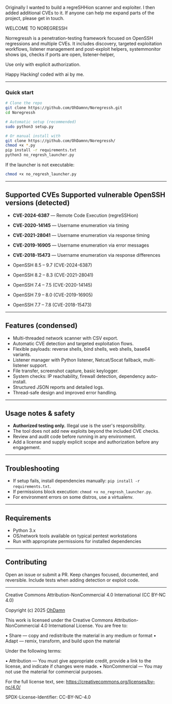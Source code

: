 
Originally I wanted to build a regreSHHion scanner and exploiter.
I then added additional CVEs to it. 
If anyone can help me expand parts of the project, please get in touch.




WELCOME TO NOREGRESSH 

Norregressh is a penetration-testing framework focused on OpenSSH regressions and multiple CVEs.
It includes discovery, 
targeted exploitation workflows, 
listener management 
and post-exploit helpers,
systemmonitor shows ips, 
checks if ports are open,
listener-helper,


Use only with explicit authorization.

Happy Hacking!
coded with ai by me.

---

### Quick start 

```bash
# Clone the repo
git clone https://github.com/OhDamnn/Noregressh.git
cd Noregressh

# Automatic setup (recommended)
sudo python3 setup.py
```

```bash
# Or manual install with
git clone https://github.com/OhDamnn/Noregressh/
chmod +x *.py
pip install -r requirements.txt
python3 no_regresh_launcher.py
```



If the launcher is not executable:

```bash
chmod +x no_regresh_launcher.py
```

---


## Supported CVEs Supported vulnerable OpenSSH versions (detected)

* **CVE-2024-6387** — Remote Code Execution (regreSSHion)
* **CVE-2020-14145** — Username enumeration via timing
* **CVE-2021-28041** — Username enumeration via response timing
* **CVE-2019-16905** — Username enumeration via error messages
* **CVE-2018-15473** — Username enumeration via response differences

* OpenSSH 8.5 – 9.7 (CVE-2024-6387)
* OpenSSH 8.2 – 8.3 (CVE-2021-28041)
* OpenSSH 7.4 – 7.5 (CVE-2020-14145)
* OpenSSH 7.9 – 8.0 (CVE-2019-16905)
* OpenSSH 7.7 – 7.8 (CVE-2018-15473)

---

## Features (condensed)

* Multi-threaded network scanner with CSV export.
* Automatic CVE detection and targeted exploitation flows.
* Flexible payloads: reverse shells, bind shells, web shells, base64 variants.
* Listener manager with Python listener, Netcat/Socat fallback, multi-listener support.
* File transfer, screenshot capture, basic keylogger.
* System checks: IP reachability, firewall detection, dependency auto-install.
* Structured JSON reports and detailed logs.
* Thread-safe design and improved error handling.

---



## Usage notes & safety

* **Authorized testing only.** Illegal use is the user's responsibility.
* The tool does not add new exploits beyond the included CVE checks.
* Review and audit code before running in any environment.
* Add a license and supply explicit scope and authorization before any engagement.

---

## Troubleshooting

* If setup fails, install dependencies manually: `pip install -r requirements.txt`.
* If permissions block execution: `chmod +x no_regresh_launcher.py`.
* For environment errors on some distros, use a virtualenv.

---



## Requirements

* Python 3.x
* OS/network tools available on typical pentest workstations
* Run with appropriate permissions for installed dependencies

---


## Contributing

Open an issue or submit a PR. Keep changes focused, documented, and reversible. Include tests when adding detection or exploit code.

---



Creative Commons Attribution-NonCommercial 4.0 International (CC BY-NC 4.0)

Copyright (c) 2025 [OhDamn](https://github.com/OhDamnn/Noregressh/)

This work is licensed under the Creative Commons Attribution-NonCommercial 4.0 International License.
You are free to:

  • Share — copy and redistribute the material in any medium or format
  • Adapt — remix, transform, and build upon the material

Under the following terms:

  • Attribution — You must give appropriate credit, provide a link to the license, and indicate if changes were made.
  • NonCommercial — You may not use the material for commercial purposes.

For the full license text, see: https://creativecommons.org/licenses/by-nc/4.0/

SPDX-License-Identifier: CC-BY-NC-4.0


